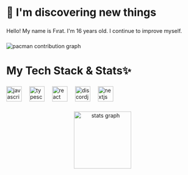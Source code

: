 <h1 align="left">🔭 I'm discovering new things</h1>

###

<p align="left">Hello! My name is Fırat. I'm 16 years old. I continue to improve myself.</p>

###

<picture>
  <source media="(prefers-color-scheme: dark)" srcset="https://raw.githubusercontent.com/imLuzi/imLuzi/output/pacman-contribution-graph-dark.svg">
  <source media="(prefers-color-scheme: light)" srcset="https://raw.githubusercontent.com/imLuzi/imLuzi/output/pacman-contribution-graph.svg">
  <img alt="pacman contribution graph" src="https://raw.githubusercontent.com/imLuzi/imLuzi/output/pacman-contribution-graph.svg">
</picture>

###

<h1 align="left">My Tech Stack & Stats✨</h1>

###

<div align="left">
  <img src="https://cdn.jsdelivr.net/gh/devicons/devicon/icons/javascript/javascript-original.svg" height="40" alt="javascript logo"  />
  <img width="12" />
  <img src="https://cdn.jsdelivr.net/gh/devicons/devicon/icons/typescript/typescript-original.svg" height="40" alt="typescript logo"  />
  <img width="12" />
  <img src="https://cdn.jsdelivr.net/gh/devicons/devicon/icons/react/react-original.svg" height="40" alt="react logo"  />
  <img width="12" />
  <img src="https://cdn.jsdelivr.net/gh/devicons/devicon/icons/discordjs/discordjs-original.svg" height="40" alt="discordjs logo"  />
  <img width="12" />
  <img src="https://cdn.jsdelivr.net/gh/devicons/devicon/icons/nextjs/nextjs-original.svg" height="40" alt="nextjs logo"  />
</div>

###

<div align="center">
  <img src="https://github-readme-stats.vercel.app/api?username=imLuzi&hide_title=false&hide_rank=false&show_icons=true&include_all_commits=true&count_private=true&disable_animations=false&theme=dark&locale=en&hide_border=false&order=1" height="150" alt="stats graph"  />
</div>

###
